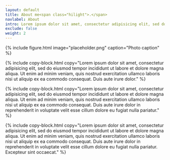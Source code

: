 ```yaml
---
layout: default
title: About me<span class="hilight">.</span>
navlabel: About
intro: Lorem ipsum dolor sit amet, consectetur adipisicing elit, sed do eiusmod tempor incididunt ut labore et dolore magna aliqua.
exclude: false
weight: 2
---
```


{% include figure.html image="placeholder.png" caption="Photo caption" %}

{% include copy-block.html copy="Lorem ipsum dolor sit amet, consectetur adipisicing elit, sed do eiusmod tempor incididunt ut labore et dolore magna aliqua. Ut enim ad minim veniam, quis nostrud exercitation ullamco laboris nisi ut aliquip ex ea commodo consequat. Duis aute irure dolor." %}

{% include copy-block.html copy="Lorem ipsum dolor sit amet, consectetur adipisicing elit, sed do eiusmod tempor incididunt ut labore et dolore magna aliqua. Ut enim ad minim veniam, quis nostrud exercitation ullamco laboris nisi ut aliquip ex ea commodo consequat. Duis aute irure dolor in reprehenderit in voluptate velit esse cillum dolore eu fugiat nulla pariatur." %}

{% include copy-block.html copy="Lorem ipsum dolor sit amet, consectetur adipisicing elit, sed do eiusmod tempor incididunt ut labore et dolore magna aliqua. Ut enim ad minim veniam, quis nostrud exercitation ullamco laboris nisi ut aliquip ex ea commodo consequat. Duis aute irure dolor in reprehenderit in voluptate velit esse cillum dolore eu fugiat nulla pariatur. Excepteur sint occaecat." %}
